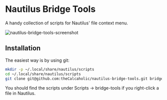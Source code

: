 # Nautilus Bridge Tools

A handy collection of scripts for Nautilus' file context menu.

![nautilus-bridge-tools-screenshot](https://github.com/theCalcaholic/nautilus-bridge-tools/releases/download/doc-assets/nautilus-bridge-tools-screenshot.png)

## Installation

The easiest way is by using git:

```sh
mkdir -p ~/.local/share/nautilus/scripts
cd ~/.local/share/nautilus/scripts
git clone git@github.com:theCalcaholic/nautilus-bridge-tools.git bridge-tools
```

You should find the scripts under Scripts -> bridge-tools if you right-click a file in Nautilus.

